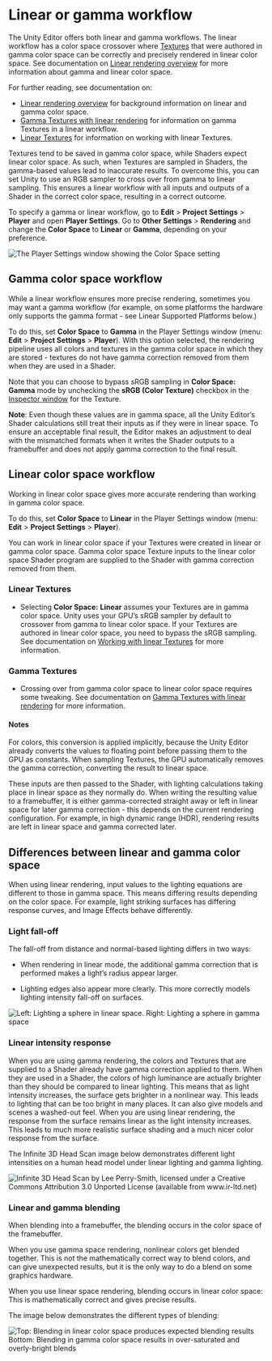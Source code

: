 # Linear or gamma workflow

The Unity Editor offers both linear and gamma workflows. The linear workflow has a color space crossover where [Textures](textures) that were authored in gamma color space can be correctly and precisely rendered in linear color space. See documentation on [Linear rendering overview](LinearLighting) for more information about gamma and linear color space.

For further reading, see documentation on:

* [Linear rendering overview](LinearLighting) for background information on linear and gamma color space.
* [Gamma Textures with linear rendering](LinearRendering-GammaTextures) for information on gamma Textures in a linear workflow.
* [Linear Textures](LinearRendering-LinearTextures) for information on working with linear Textures.

Textures tend to be saved in gamma color space, while Shaders expect linear color space. As such, when Textures are sampled in Shaders, the gamma-based values lead to inaccurate results. To overcome this, you can set Unity to use an RGB sampler to cross over from gamma to linear sampling. This ensures a linear workflow with all inputs and outputs of a Shader in the correct color space, resulting in a correct outcome. 

To specify a gamma or linear workflow, go to __Edit__ > __Project Settings__ > __Player__ and open __Player Settings__. Go to __Other Settings__ > __Rendering__ and change the __Color Space__ to __Linear__ or __Gamma__, depending on your preference.

![The Player Settings window showing the __Color Space__ setting](../uploads/Main/LinearRendering-ColorSpaceSetting.png)

## Gamma color space workflow

While a linear workflow ensures more precise rendering, sometimes you may want a gamma workflow (for example, on some platforms the hardware only supports the gamma format - see Linear Supported Platforms below.)

To do this, set __Color Space__ to __Gamma__ in the Player Settings window (menu: __Edit__ > __Project Settings__ > __Player__). With this option selected,  the rendering pipeline uses all colors and textures in the gamma color space in which they are stored - textures do not have gamma correction removed from them when they are used in a Shader. 

Note that you can choose to bypass sRGB sampling in __Color Space: Gamma__ mode by unchecking the __sRGB (Color Texture)__ checkbox in the [Inspector window](UsingTheInspector) for the Texture.

**Note**: Even though these values are in gamma space, all the Unity Editor’s Shader calculations still treat their inputs as if they were in linear space. To ensure an acceptable final result, the Editor makes an adjustment to deal with the mismatched formats when it writes the Shader outputs to a framebuffer and does not apply gamma correction to the final result. 

## Linear color space workflow

Working in linear color space gives more accurate rendering than working in gamma color space. 

To do this, set __Color Space__ to __Linear__ in the Player Settings window (menu: __Edit__ > __Project Settings__ > __Player__).

You can work in linear color space if your Textures were created in linear or gamma color space. Gamma color space Texture inputs to the linear color space Shader program are supplied to the Shader with gamma correction removed from them. 

### Linear Textures

* Selecting __Color Space:__ __Linear__ assumes your Textures are in gamma color space. Unity uses your GPU’s sRGB sampler by default to crossover from gamma to linear color space. If your Textures are authored in linear color space, you need to bypass the sRGB sampling. See documentation on [Working with linear Textures](LinearRendering-LinearTextures) for more information.


### Gamma Textures

* Crossing over from gamma color space to linear color space requires some tweaking. See documentation on [Gamma Textures with linear rendering](LinearRendering-GammaTextures) for more information.

#### Notes

For colors, this conversion is applied implicitly, because the Unity Editor already converts the values to floating point before passing them to the GPU as constants. When sampling Textures, the GPU automatically removes the gamma correction, converting the result to linear space. 

These inputs are then passed to the Shader, with lighting calculations taking place in linear space as they normally do. When writing the resulting value to a framebuffer, it is either gamma-corrected straight away or left in linear space for later gamma correction - this depends on the current rendering configuration. For example, in high dynamic range (HDR), rendering results are left in linear space and gamma corrected later.

## Differences between linear and gamma color space

When using linear rendering, input values to the lighting equations are different to those in gamma space. This means differing results depending on the color space. For example, light striking surfaces has differing response curves, and Image Effects behave differently.

### Light fall-off

The fall-off from distance and normal-based lighting differs in two ways:

* When rendering in linear mode, the additional gamma correction that is performed makes a light’s radius appear larger. 

* Lighting edges also appear more clearly. This more correctly models lighting intensity fall-off on surfaces.

![Left: Lighting a sphere in linear space.  Right: Lighting a sphere in gamma space](../uploads/Main/LinearRendering-LightingSphereLinearGamma.png)


### Linear intensity response

When you are using gamma rendering, the colors and Textures that are supplied to a Shader already have gamma correction applied to them. When they are used in a Shader, the colors of high luminance are actually brighter than they should be compared to linear lighting. This means that as light intensity increases, the surface gets brighter in a nonlinear way. This leads to lighting that can be too bright in many places. It can also give models and scenes a washed-out feel. When you are using linear rendering, the response from the surface remains linear as the light intensity increases. This leads to much more realistic surface shading and a much nicer color response from the surface.

The Infinite 3D Head Scan image below demonstrates different light intensities on a human head model under linear lighting and gamma lighting.

![Infinite 3D Head Scan by Lee Perry-Smith, licensed under a Creative Commons Attribution 3.0 Unported License (available from www.ir-ltd.net)](../uploads/Main/LinearRendering-Infinite3DHeadScan.png)

### Linear and gamma blending

When blending into a framebuffer, the blending occurs in the color space of the framebuffer. 

When you use gamma space rendering, nonlinear colors get blended together. This is not the mathematically correct way to blend colors, and can give unexpected results, but it is the only way to do a blend on some graphics hardware. 

When you use linear space rendering, blending occurs in linear color space: This is mathematically correct and gives precise results.

The image below demonstrates the different types of blending:

![Top: Blending in linear color space produces expected blending results<br/>Bottom: Blending in gamma color space results in over-saturated and overly-bright blends](../uploads/Main/LinearRendering-BlendingLinearGamma.png)
